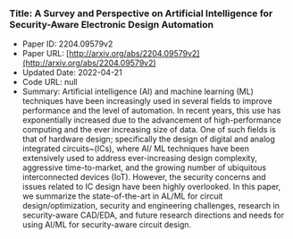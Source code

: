 ### Title: A Survey and Perspective on Artificial Intelligence for Security-Aware Electronic Design Automation
* Paper ID: 2204.09579v2
* Paper URL: [http://arxiv.org/abs/2204.09579v2](http://arxiv.org/abs/2204.09579v2)
* Updated Date: 2022-04-21
* Code URL: null
* Summary: Artificial intelligence (AI) and machine learning (ML) techniques have been
increasingly used in several fields to improve performance and the level of
automation. In recent years, this use has exponentially increased due to the
advancement of high-performance computing and the ever increasing size of data.
One of such fields is that of hardware design; specifically the design of
digital and analog integrated circuits~(ICs), where AI/ ML techniques have been
extensively used to address ever-increasing design complexity, aggressive
time-to-market, and the growing number of ubiquitous interconnected devices
(IoT). However, the security concerns and issues related to IC design have been
highly overlooked. In this paper, we summarize the state-of-the-art in AL/ML
for circuit design/optimization, security and engineering challenges, research
in security-aware CAD/EDA, and future research directions and needs for using
AI/ML for security-aware circuit design.

